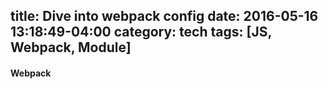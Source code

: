 title: Dive into webpack config
date: 2016-05-16 13:18:49-04:00
category: tech
tags: [JS, Webpack, Module]
---

#### Webpack
